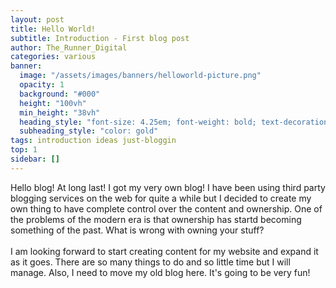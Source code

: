```yaml
---
layout: post
title: Hello World!
subtitle: Introduction - First blog post
author: The_Runner_Digital
categories: various
banner:
  image: "/assets/images/banners/helloworld-picture.png"
  opacity: 1
  background: "#000"
  height: "100vh"
  min_height: "38vh"
  heading_style: "font-size: 4.25em; font-weight: bold; text-decoration: underline"
  subheading_style: "color: gold"
tags: introduction ideas just-bloggin
top: 1
sidebar: []
---
```


Hello blog! At long last! I got my very own blog! I have been using third party blogging services
on the web for quite a while but I decided to create my own thing to have complete control over the 
content and ownership. One of the problems of the modern era is that ownership has startd becoming 
something of the past. What is wrong with owning your stuff?
<br>
<br>
I am looking forward to start creating content for my website and expand it as it goes. There are so many things
to do and so little time but I will manage. Also, I need to move my old blog here. It's going to be very fun!
